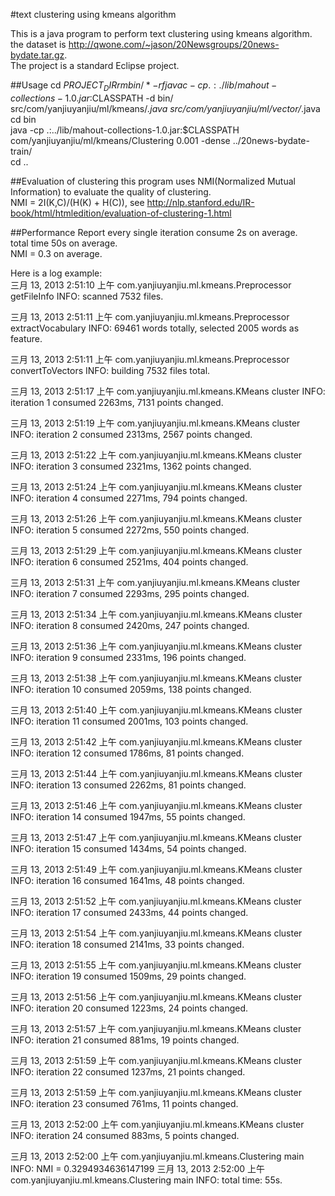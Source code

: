 #text clustering using kmeans algorithm

This is a java program to perform text clustering using kmeans algorithm.  
the dataset is http://qwone.com/~jason/20Newsgroups/20news-bydate.tar.gz.  
The project is a standard Eclipse project.

##Usage
cd $PROJECT_DIR  
rm bin/* -rf  
javac -cp .:./lib/mahout-collections-1.0.jar:$CLASSPATH -d bin/ src/com/yanjiuyanjiu/ml/kmeans/*.java src/com/yanjiuyanjiu/ml/vector/*.java  
cd bin  
java -cp .:../lib/mahout-collections-1.0.jar:$CLASSPATH com/yanjiuyanjiu/ml/kmeans/Clustering 0.001 -dense ../20news-bydate-train/  
cd ..  

##Evaluation of clustering
this program uses NMI(Normalized Mutual Information) to evaluate the quality of clustering.  
NMI = 2I(K,C)/(H(K) + H(C)), see http://nlp.stanford.edu/IR-book/html/htmledition/evaluation-of-clustering-1.html

##Performance Report
every single iteration consume 2s on average.  
total time 50s on average.  
NMI = 0.3 on average.  

Here is a log example:  
三月 13, 2013 2:51:10 上午 com.yanjiuyanjiu.ml.kmeans.Preprocessor getFileInfo
INFO: scanned 7532 files.

三月 13, 2013 2:51:11 上午 com.yanjiuyanjiu.ml.kmeans.Preprocessor extractVocabulary
INFO: 69461 words totally, selected 2005 words as feature.

三月 13, 2013 2:51:11 上午 com.yanjiuyanjiu.ml.kmeans.Preprocessor convertToVectors
INFO: building 7532 files total.

三月 13, 2013 2:51:17 上午 com.yanjiuyanjiu.ml.kmeans.KMeans cluster
INFO: iteration 1 consumed 2263ms, 7131 points changed.

三月 13, 2013 2:51:19 上午 com.yanjiuyanjiu.ml.kmeans.KMeans cluster
INFO: iteration 2 consumed 2313ms, 2567 points changed.

三月 13, 2013 2:51:22 上午 com.yanjiuyanjiu.ml.kmeans.KMeans cluster
INFO: iteration 3 consumed 2321ms, 1362 points changed.

三月 13, 2013 2:51:24 上午 com.yanjiuyanjiu.ml.kmeans.KMeans cluster
INFO: iteration 4 consumed 2271ms, 794 points changed.

三月 13, 2013 2:51:26 上午 com.yanjiuyanjiu.ml.kmeans.KMeans cluster
INFO: iteration 5 consumed 2272ms, 550 points changed.

三月 13, 2013 2:51:29 上午 com.yanjiuyanjiu.ml.kmeans.KMeans cluster
INFO: iteration 6 consumed 2521ms, 404 points changed.

三月 13, 2013 2:51:31 上午 com.yanjiuyanjiu.ml.kmeans.KMeans cluster
INFO: iteration 7 consumed 2293ms, 295 points changed.

三月 13, 2013 2:51:34 上午 com.yanjiuyanjiu.ml.kmeans.KMeans cluster
INFO: iteration 8 consumed 2420ms, 247 points changed.

三月 13, 2013 2:51:36 上午 com.yanjiuyanjiu.ml.kmeans.KMeans cluster
INFO: iteration 9 consumed 2331ms, 196 points changed.

三月 13, 2013 2:51:38 上午 com.yanjiuyanjiu.ml.kmeans.KMeans cluster
INFO: iteration 10 consumed 2059ms, 138 points changed.

三月 13, 2013 2:51:40 上午 com.yanjiuyanjiu.ml.kmeans.KMeans cluster
INFO: iteration 11 consumed 2001ms, 103 points changed.

三月 13, 2013 2:51:42 上午 com.yanjiuyanjiu.ml.kmeans.KMeans cluster
INFO: iteration 12 consumed 1786ms, 81 points changed.

三月 13, 2013 2:51:44 上午 com.yanjiuyanjiu.ml.kmeans.KMeans cluster
INFO: iteration 13 consumed 2262ms, 81 points changed.

三月 13, 2013 2:51:46 上午 com.yanjiuyanjiu.ml.kmeans.KMeans cluster
INFO: iteration 14 consumed 1947ms, 55 points changed.

三月 13, 2013 2:51:47 上午 com.yanjiuyanjiu.ml.kmeans.KMeans cluster
INFO: iteration 15 consumed 1434ms, 54 points changed.

三月 13, 2013 2:51:49 上午 com.yanjiuyanjiu.ml.kmeans.KMeans cluster
INFO: iteration 16 consumed 1641ms, 48 points changed.

三月 13, 2013 2:51:52 上午 com.yanjiuyanjiu.ml.kmeans.KMeans cluster
INFO: iteration 17 consumed 2433ms, 44 points changed.

三月 13, 2013 2:51:54 上午 com.yanjiuyanjiu.ml.kmeans.KMeans cluster
INFO: iteration 18 consumed 2141ms, 33 points changed.

三月 13, 2013 2:51:55 上午 com.yanjiuyanjiu.ml.kmeans.KMeans cluster
INFO: iteration 19 consumed 1509ms, 29 points changed.

三月 13, 2013 2:51:56 上午 com.yanjiuyanjiu.ml.kmeans.KMeans cluster
INFO: iteration 20 consumed 1223ms, 24 points changed.

三月 13, 2013 2:51:57 上午 com.yanjiuyanjiu.ml.kmeans.KMeans cluster
INFO: iteration 21 consumed 881ms, 19 points changed.

三月 13, 2013 2:51:59 上午 com.yanjiuyanjiu.ml.kmeans.KMeans cluster
INFO: iteration 22 consumed 1237ms, 21 points changed.

三月 13, 2013 2:51:59 上午 com.yanjiuyanjiu.ml.kmeans.KMeans cluster
INFO: iteration 23 consumed 761ms, 11 points changed.

三月 13, 2013 2:52:00 上午 com.yanjiuyanjiu.ml.kmeans.KMeans cluster
INFO: iteration 24 consumed 883ms, 5 points changed.

三月 13, 2013 2:52:00 上午 com.yanjiuyanjiu.ml.kmeans.Clustering main
INFO: NMI = 0.3294934636147199
三月 13, 2013 2:52:00 上午 com.yanjiuyanjiu.ml.kmeans.Clustering main
INFO: 	total time: 55s.



